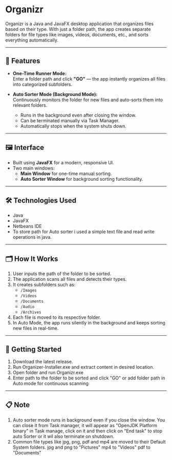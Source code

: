 # Organizr

Organizr is a Java and JavaFX desktop application that organizes files based on their type. With just a folder path, the app creates separate folders for file types like images, videos, documents, etc., and sorts everything automatically.

---

## 📌 Features

- **One-Time Runner Mode:**  
  Enter a folder path and click **"GO"** — the app instantly organizes all files into categorized subfolders.

- **Auto Sorter Mode (Background Mode):**  
  Continuously monitors the folder for new files and auto-sorts them into relevant folders.  
  - Runs in the background even after closing the window.  
  - Can be terminated manually via Task Manager.  
  - Automatically stops when the system shuts down.

---

## 🖼 Interface

- Built using **JavaFX** for a modern, responsive UI.
- Two main windows:
  - **Main Window** for one-time manual sorting.
  - **Auto Sorter Window** for background sorting functionality.

---

## 🛠 Technologies Used

- Java
- JavaFX
- Netbeans IDE
- To store path for Auto sorter i used a simple text file and read write operations in java.

---

## 🗂 How It Works

1. User inputs the path of the folder to be sorted.
2. The application scans all files and detects their types.
3. It creates subfolders such as:
   - `/Images`
   - `/Videos`
   - `/Documents`
   - `/Audio`
   - `/Archives`
4. Each file is moved to its respective folder.
5. In Auto Mode, the app runs silently in the background and keeps sorting new files in real-time.

---

## 🚀 Getting Started

1. Download the latest release.
2. Run Organizer-Installer.exe and extract content in desired location.
3. Open folder and run Organizr.exe
4. Enter path to the folder to be sorted and click "GO" or add folder path in Auto mode for continuous scanning

---

## 📋 Note

1. Auto sorter mode runs in background even if you close the window. You can close it from Task manager, it will appear as "OpenJDK Platform binary" in Task manage, click on it and then click on "End task" to stop auto Sorter or it wil also terminate on shutdown.
2. Common file types like jpg, png, pdf and mp4 are moved to their Default System folders.
jpg and png to "Pictures"
mp4 to "Videos"
pdf to "Documents"

